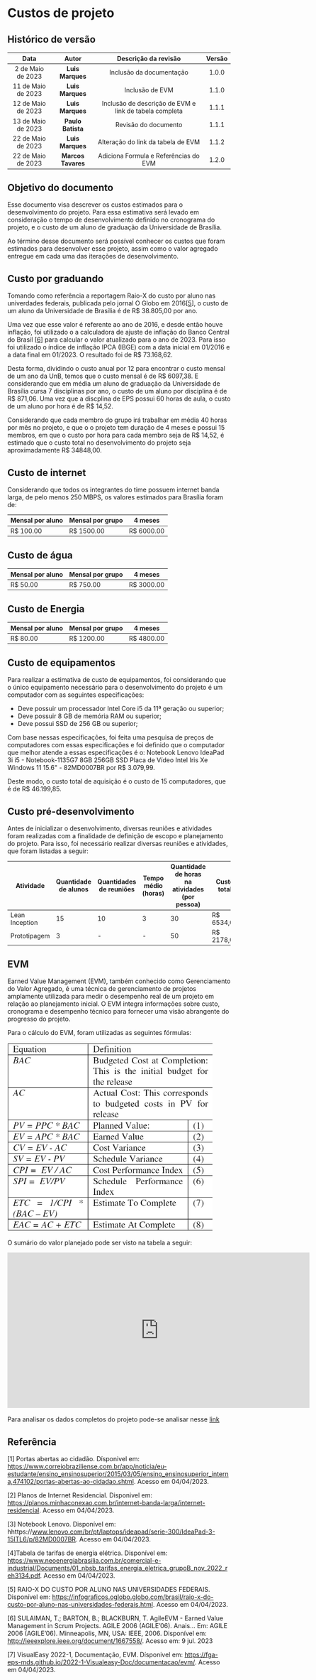 # Custos de projeto

## Histórico de versão

|        Data        |       Autor       |                  Descrição da revisão                  | Versão |
| :----------------: | :---------------: | :----------------------------------------------------: | :----: |
| 2 de Maio de 2023  | **Luis Marques**  |                Inclusão da documentação                | 1.0.0  |
| 11 de Maio de 2023 | **Luis Marques**  |                    Inclusão de EVM                     | 1.1.0  |
| 12 de Maio de 2023 | **Luis Marques**  | Inclusão de descrição de EVM e link de tabela completa | 1.1.1  |
| 13 de Maio de 2023 | **Paulo Batista** |                  Revisão do documento                  | 1.1.1  |
| 22 de Maio de 2023 | **Luis Marques** |           Alteração do link da tabela de EVM           | 1.1.2  |
| 22 de Maio de 2023 | **Marcos Tavares** |           Adiciona Formula e Referências do EVM       | 1.2.0  |

## Objetivo do documento

Esse documento visa descrever os custos estimados para o desenvolvimento do projeto. Para essa estimativa será levado em consideração o tempo de
desenvolvimento definido no cronograma do projeto, e o custo de um aluno de graduação da Universidade de Brasília.

Ao término desse documento será possível conhecer os custos que foram estimados para desenvolver esse projeto, assim como o valor agregado entregue em cada uma das iterações de desenvolvimento.

## Custo por graduando

Tomando como referência a reportagem Raio-X do custo por aluno nas univerdades federais, publicada pelo jornal O Globo em 2016[[5](https://infograficos.oglobo.globo.com/brasil/raio-x-do-custo-por-aluno-nas-universidades-federais.html)], o custo de um aluno da Universidade de Brasília é de R$ 38.805,00 por ano.

Uma vez que esse valor é referente ao ano de 2016, e desde então houve inflação, foi utilizado o a calculadora de ajuste de inflação do Banco Central do Brasil [[6](https://www3.bcb.gov.br/CALCIDADAO/publico/corrigirPorIndice.do?method=corrigirPorIndice)] para calcular o valor atualizado para o ano de 2023. Para isso foi utilizado o índice de inflação IPCA (IBGE) com a data inicial em 01/2016 e a data final em 01/2023. O resultado foi de R$ 73.168,62.

Desta forma, dividindo o custo anual por 12 para encontrar o custo mensal de um ano da UnB, temos que o custo mensal é de R$ 6097,38. E considerando que em média um aluno de graduação da Universidade de Brasília cursa 7 disciplinas por ano, o custo de um aluno por disciplina é de R$ 871,06. Uma vez que a discplina de EPS possui 60 horas de aula, o custo de um aluno por hora é de R$ 14,52.

Considerando que cada membro do grupo irá trabalhar em média 40 horas por mês no projeto, e que o o projeto tem duração de 4 meses e possui 15 membros, em que o custo por hora para cada membro seja de R$ 14,52, é estimado que o custo total no desenvolvimento do projeto seja aproximadamente R$ 34848,00.

## Custo de internet

Considerando que todos os integrantes do time possuem internet banda larga, de pelo menos 250 MBPS, os valores estimados para Brasília foram de:

| Mensal por aluno | Mensal por grupo | 4 meses    |
| ---------------- | ---------------- | ---------- |
| R$ 100.00        | R$ 1500.00       | R$ 6000.00 |

## Custo de água

| Mensal por aluno | Mensal por grupo | 4 meses    |
| ---------------- | ---------------- | ---------- |
| R$ 50.00         | R$ 750.00        | R$ 3000.00 |

## Custo de Energia

| Mensal por aluno | Mensal por grupo | 4 meses    |
| ---------------- | ---------------- | ---------- |
| R$ 80.00         | R$ 1200.00       | R$ 4800.00 |

## Custo de equipamentos

Para realizar a estimativa de custo de equipamentos, foi considerando que o único equipamento necessário para o desenvolvimento do projeto é um computador com as seguintes especificações:

-   Deve possuir um processador Intel Core i5 da 11ª geração ou superior;
-   Deve possuir 8 GB de memória RAM ou superior;
-   Deve possui SSD de 256 GB ou superior;

Com base nessas especificações, foi feita uma pesquisa de preços de computadores com essas especificações e foi definido que o computador que melhor atende a essas especificações é o: Notebook Lenovo IdeaPad 3i i5 - Notebook-1135G7 8GB 256GB SSD Placa de Vídeo Intel Iris Xe Windows 11 15.6" - 82MD0007BR por R$ 3.079,99.

Deste modo, o custo total de aquisição é o custo de 15 computadores, que é de R$ 46.199,85.

## Custo pré-desenvolvimento

Antes de inicializar o desenvolvimento, diversas reuniões e atividades foram realizadas com a finalidade de definição de escopo e planejamento do projeto. Para isso, foi necessário realizar diversas reuniões e atividades, que foram listadas a seguir:

| Atividade      | Quantidade de alunos | Quantidades de reuniões | Tempo médio (horas) | Quantidade de horas na atividades (por pessoa) | Custo total |
| -------------- | -------------------- | ----------------------- | ------------------- | ---------------------------------------------- | ----------- |
| Lean Inception | 15                   | 10                      | 3                   | 30                                             | R$ 6534,00  |
| Prototipagem   | 3                    | -                       | -                   | 50                                             | R$ 2178,00  |

## EVM

Earned Value Management (EVM), também conhecido como Gerenciamento do Valor Agregado, é uma técnica de gerenciamento de projetos amplamente utilizada para medir o desempenho real de um projeto em relação ao planejamento inicial. O EVM integra informações sobre custo, cronograma e desempenho técnico para fornecer uma visão abrangente do progresso do projeto.

Para o cálculo do EVM, foram utilizadas as seguintes fórmulas:


 ![EVM](../assets/images/formulas_evm.png "FONTE: (SULAIMAN; BARTON; BLACKBURN, 2006)")


O sumário do valor planejado pode ser visto na tabela a seguir:

<iframe width="682" height="350" frameborder="0" scrolling="no" src="https://docs.google.com/spreadsheets/d/e/2PACX-1vQ9aH_sbUtjvi6iSp35Ep8GMWbRttoiq_Cjk99cBJXHsqxGoxNkF2O8U8OQF_DMo26PtAedLWFKLXWe/pubhtml?gid=1015652774&amp;single=true&amp;widget=true&amp;headers=false"></iframe>

Para analisar os dados completos do projeto pode-se analisar nesse [link](https://docs.google.com/spreadsheets/d/1yooiI0do8aH4Cppv79ZBRAlqe535To_shebGenEKe90/edit?usp=sharing)

## Referência

[1] Portas abertas ao cidadão. Dísponivel em: https://www.correiobraziliense.com.br/app/noticia/eu-estudante/ensino_ensinosuperior/2015/03/05/ensino_ensinosuperior_interna,474102/portas-abertas-ao-cidadao.shtml. Acesso em 04/04/2023.

[2] Planos de Internet Residencial. Disponivel em: https://planos.minhaconexao.com.br/internet-banda-larga/internet-residencial. Acesso em 04/04/2023.

[3] Notebook Lenovo. Disponível em: hhttps://www.lenovo.com/br/pt/laptops/ideapad/serie-300/IdeaPad-3-15ITL6/p/82MD0007BR. Acesso em 04/04/2023.

[4]Tabela de tarifas de energia elétrica. Disponível em: https://www.neoenergiabrasilia.com.br/comercial-e-industrial/Documents/01_nbsb_tarifas_energia_eletrica_grupoB_nov_2022_reh3134.pdf. Acesso em 04/04/2023.

[5] RAIO-X DO CUSTO POR ALUNO NAS UNIVERSIDADES FEDERAIS. Disponível em: https://infograficos.oglobo.globo.com/brasil/raio-x-do-custo-por-aluno-nas-universidades-federais.html. Acesso em 04/04/2023.

[6] SULAIMAN, T.; BARTON, B.; BLACKBURN, T. AgileEVM - Earned Value Management in Scrum Projects. AGILE 2006 (AGILE’06). Anais... Em: AGILE 2006 (AGILE’06). Minneapolis, MN, USA: IEEE, 2006. Disponível em: <http://ieeexplore.ieee.org/document/1667558/>. Acesso em: 9 jul. 2023

[7] VisualEasy 2022-1, Documentação, EVM. Dísponivel em: https://fga-eps-mds.github.io/2022-1-Visualeasy-Doc/documentacao/evm/. Acesso em 04/04/2023.
